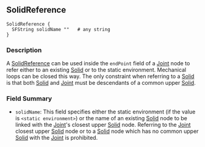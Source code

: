 ## SolidReference

```
SolidReference {
  SFString solidName ""   # any string
}
```

### Description

A [SolidReference](#solidreference) can be used inside the `endPoint` field of a [Joint](joint.md) node to refer either to an existing [Solid](solid.md) or to the static environment.
Mechanical loops can be closed this way.
The only constraint when referring to a [Solid](solid.md) is that both [Solid](solid.md) and [Joint](joint.md) must be descendants of a common upper [Solid](solid.md).

### Field Summary

- `solidName`: This field specifies either the static environment (if the value is `<static environment>`) or the name of an existing [Solid](solid.md) node to be linked with the [Joint](joint.md)'s closest upper [Solid](solid.md) node.
Referring to the [Joint](joint.md) closest upper [Solid](solid.md) node or to a [Solid](solid.md) node which has no common upper [Solid](solid.md) with the [Joint](joint.md) is prohibited.
